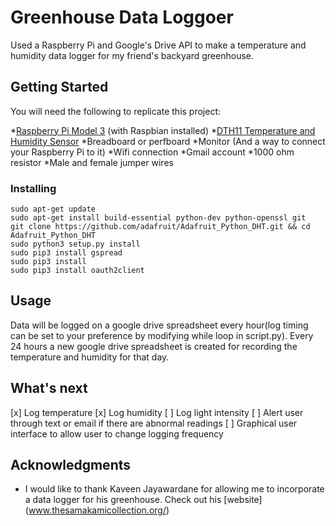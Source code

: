 # Greenhouse Data Loggoer

Used a Raspberry Pi and Google's Drive API to make a temperature and humidity data logger for my friend's backyard greenhouse.

## Getting Started

You will need the following to replicate this project:

*[Raspberry Pi Model 3](https://www.raspberrypi.org/products/) (with Raspbian installed)
*[DTH11 Temperature and Humidity Sensor](https://www.adafruit.com/product/386)
*Breadboard or perfboard
*Monitor (And a way to connect your Raspberry Pi to it)
*Wifi connection
*Gmail account
*1000 ohm resistor 
*Male and female jumper wires


### Installing

```
sudo apt-get update
sudo apt-get install build-essential python-dev python-openssl git
git clone https://github.com/adafruit/Adafruit_Python_DHT.git && cd Adafruit_Python_DHT
sudo python3 setup.py install
sudo pip3 install gspread
sudo pip3 install 
sudo pip3 install oauth2client
```

## Usage

Data will be logged on a google drive spreadsheet every hour(log timing can be set to your preference by modifying while loop in script.py). Every 24 hours a new google drive spreadsheet is created for recording the temperature and humidity for that day.

## What's next
[x] Log temperature
[x] Log humidity
[ ] Log light intensity
[ ] Alert user through text or email if there are abnormal readings
[ ] Graphical user interface to allow user to change logging frequency

## Acknowledgments

* I would like to thank Kaveen Jayawardane for allowing me to incorporate a data logger for his greenhouse. Check out his [website] (www.thesamakamicollection.org/)
